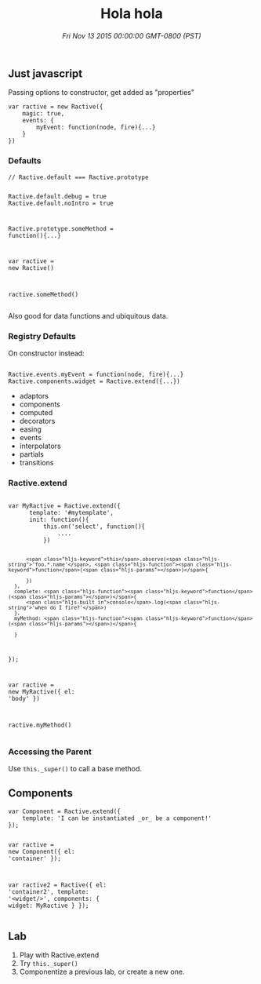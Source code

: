 <!DOCTYPE html>
<html lang="en">
	<head>
		<title>Hola hola</title>
		<link rel="stylesheet" type="text/css" href="css/style.css">
		<link rel="stylesheet" type="text/css" href="css/solarized-light.css">
	</head>
	<body>
		<header>
			<h1>Hola hola</h1>
			<h6>Fri Nov 13 2015 00:00:00 GMT-0800 (PST)</h6>
		</header>
		<main><h2 id="just-javascript">Just javascript</h2>
<p>Passing options to constructor, get added as &quot;properties&quot;</p>
<pre><code class="hljs lang-js"><span class="hljs-keyword">var</span> ractive = <span class="hljs-keyword">new</span> Ractive({
    magic: <span class="hljs-literal">true</span>,
    events: {
        myEvent: <span class="hljs-function"><span class="hljs-keyword">function</span>(<span class="hljs-params">node, fire</span>)</span>{...}
    }
})
</code></pre>
<h3 id="defaults">Defaults</h3>
<pre><code class="hljs lang-js"><span class="hljs-comment">// Ractive.default === Ractive.prototype</span>

Ractive.default.debug = <span class="hljs-literal">true</span>
Ractive.default.noIntro = <span class="hljs-literal">true</span>

Ractive.prototype.someMethod = <span class="hljs-function"><span class="hljs-keyword">function</span>(<span class="hljs-params"></span>)</span>{...}

<span class="hljs-keyword">var</span> ractive = <span class="hljs-keyword">new</span> Ractive()

ractive.someMethod()
</code></pre>
<p>Also good for data functions and ubiquitous data.</p>
<h3 id="registry-defaults">Registry Defaults</h3>
<p>On constructor instead:</p>
<pre><code class="hljs lang-js">
Ractive.events.myEvent = <span class="hljs-function"><span class="hljs-keyword">function</span>(<span class="hljs-params">node, fire</span>)</span>{...}
Ractive.components.widget = Ractive.extend({...})
</code></pre>
<ul>
<li>adaptors</li>
<li>components</li>
<li>computed</li>
<li>decorators</li>
<li>easing</li>
<li>events</li>
<li>interpolators</li>
<li>partials</li>
<li>transitions</li>
</ul>
<h3 id="ractive-extend">Ractive.extend</h3>
<pre><code class="hljs lang-js">
<span class="hljs-keyword">var</span> MyRactive = Ractive.extend({
      template: <span class="hljs-string">'#mytemplate'</span>,
      init: <span class="hljs-function"><span class="hljs-keyword">function</span>(<span class="hljs-params"></span>)</span>{
          <span class="hljs-keyword">this</span>.on(<span class="hljs-string">'select'</span>, <span class="hljs-function"><span class="hljs-keyword">function</span>(<span class="hljs-params"></span>)</span>{
              ....
          })

          <span class="hljs-keyword">this</span>.observe(<span class="hljs-string">'foo.*.name'</span>, <span class="hljs-function"><span class="hljs-keyword">function</span>(<span class="hljs-params"></span>)</span>{

          })
      },
      complete: <span class="hljs-function"><span class="hljs-keyword">function</span>(<span class="hljs-params"></span>)</span>{
          <span class="hljs-built_in">console</span>.log(<span class="hljs-string">'when do I fire?'</span>)
      },
      myMethod: <span class="hljs-function"><span class="hljs-keyword">function</span>(<span class="hljs-params"></span>)</span>{

      }
});

<span class="hljs-keyword">var</span> ractive = <span class="hljs-keyword">new</span> MyRactive({
    el: <span class="hljs-string">'body'</span>
})

ractive.myMethod()
</code></pre>
<h3 id="accessing-the-parent">Accessing the Parent</h3>
<p>Use <code>this._super()</code> to call a base method.</p>
<h2 id="components">Components</h2>
<pre><code class="hljs lang-js"><span class="hljs-keyword">var</span> Component = Ractive.extend({
    template: <span class="hljs-string">'I can be instantiated _or_ be a component!'</span>
});

<span class="hljs-keyword">var</span> ractive = <span class="hljs-keyword">new</span> Component({
    el: <span class="hljs-string">'container'</span>
});

<span class="hljs-keyword">var</span> ractive2 = Ractive({
    el: <span class="hljs-string">'container2'</span>,
    template: <span class="hljs-string">'&lt;widget/&gt;'</span>,
    components: {
        widget: MyRactive
    }
});
</code></pre>
<h2 id="lab">Lab</h2>
<ol>
<li>Play with Ractive.extend</li>
<li>Try <code>this._super()</code></li>
<li>Componentize a previous lab, or create a new one.</li>
</ol>
</main>
	</body>
</html>